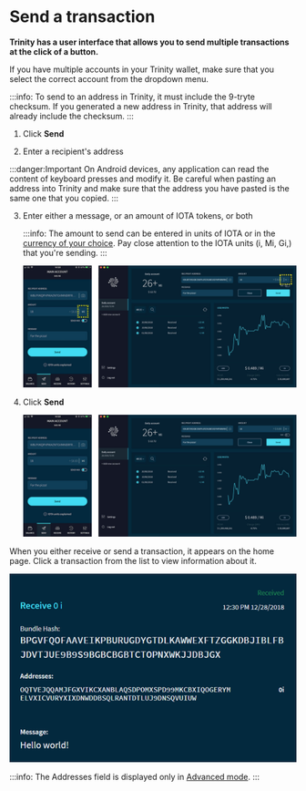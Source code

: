 # Send a transaction

**Trinity has a user interface that allows you to send multiple transactions at the click of a button.**

If you have multiple accounts in your Trinity wallet, make sure that you select the correct account from the dropdown menu.

:::info:
To send to an address in Trinity, it must include the 9-tryte checksum. If you generated a new address in Trinity, that address will already include the checksum.
:::

1. Click **Send**

2. Enter a recipient's address

  :::danger:Important
  On Android devices, any application can read the content of keyboard presses and modify it. Be careful when pasting an address into Trinity and make sure that the address you have pasted is the same one that you copied.
  :::

3. Enter either a message, or an amount of IOTA tokens, or both

    :::info:
    The amount to send can be entered in units of IOTA or in the [currency of your choice](../how-to-guides/change-the-general-settings.md). Pay close attention to the IOTA units (i, Mi, Gi,) that you're sending.
    :::

    ![IOTA units](../images/sending-value-highlighted.jpg)
    
4. Click **Send**

    ![Sending IOTA tokens](../images/send.jpg)

When you either receive or send a transaction, it appears on the home page. Click a transaction from the list to view information about it.

![A received transaction](../images/trinity-receive-message.png)

:::info:
The Addresses field is displayed only in [Advanced mode](../how-to-guides/change-the-advanced-settings.md).
:::

